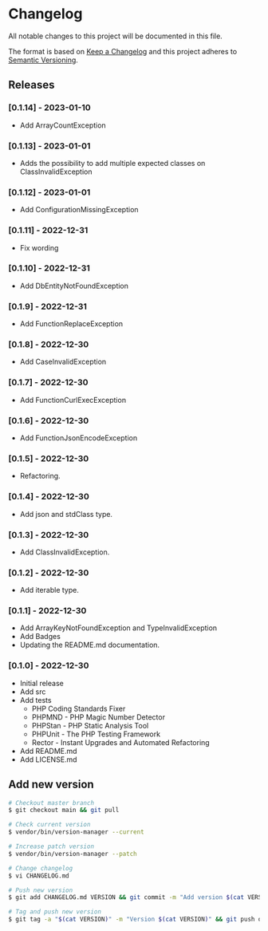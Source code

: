 # Changelog

All notable changes to this project will be documented in this file.

The format is based on [Keep a Changelog](http://keepachangelog.com/en/1.0.0/)
and this project adheres to [Semantic Versioning](http://semver.org/spec/v2.0.0.html).

## Releases

### [0.1.14] - 2023-01-10

* Add ArrayCountException

### [0.1.13] - 2023-01-01

* Adds the possibility to add multiple expected classes on ClassInvalidException

### [0.1.12] - 2023-01-01

* Add ConfigurationMissingException

### [0.1.11] - 2022-12-31

* Fix wording

### [0.1.10] - 2022-12-31

* Add DbEntityNotFoundException

### [0.1.9] - 2022-12-31

* Add FunctionReplaceException

### [0.1.8] - 2022-12-30

* Add CaseInvalidException

### [0.1.7] - 2022-12-30

* Add FunctionCurlExecException

### [0.1.6] - 2022-12-30

* Add FunctionJsonEncodeException

### [0.1.5] - 2022-12-30

* Refactoring.

### [0.1.4] - 2022-12-30

* Add json and stdClass type.

### [0.1.3] - 2022-12-30

* Add ClassInvalidException.

### [0.1.2] - 2022-12-30

* Add iterable type.

### [0.1.1] - 2022-12-30

* Add ArrayKeyNotFoundException and TypeInvalidException
* Add Badges
* Updating the README.md documentation.

### [0.1.0] - 2022-12-30

* Initial release
* Add src
* Add tests
  * PHP Coding Standards Fixer
  * PHPMND - PHP Magic Number Detector
  * PHPStan - PHP Static Analysis Tool
  * PHPUnit - The PHP Testing Framework
  * Rector - Instant Upgrades and Automated Refactoring
* Add README.md
* Add LICENSE.md

## Add new version

```bash
# Checkout master branch
$ git checkout main && git pull

# Check current version
$ vendor/bin/version-manager --current

# Increase patch version
$ vendor/bin/version-manager --patch

# Change changelog
$ vi CHANGELOG.md

# Push new version
$ git add CHANGELOG.md VERSION && git commit -m "Add version $(cat VERSION)" && git push

# Tag and push new version
$ git tag -a "$(cat VERSION)" -m "Version $(cat VERSION)" && git push origin "$(cat VERSION)"
```
